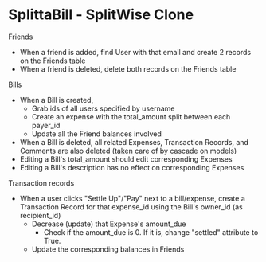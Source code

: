 # SplittaBill - SplitWise Clone

Friends
- When a friend is added, find User with that email and create 2 records on the Friends table
- When a friend is deleted, delete both records on the Friends table

Bills
- When a Bill is created,
    - Grab ids of all users specified by username
    - Create an expense with the total_amount split between each payer_id
    - Update all the Friend balances involved
- When a Bill is deleted, all related Expenses, Transaction Records, and Comments are also deleted (taken care of by cascade on models)
- Editing a Bill's total_amount should edit corresponding Expenses
- Editing a Bill's description has no effect on corresponding Expenses

Transaction records
- When a user clicks "Settle Up"/"Pay" next to a bill/expense, create a Transaction Record for that expense_id using the Bill's owner_id (as recipient_id)
    - Decrease (update) that Expense's amount_due
        - Check if the amount_due is 0. If it is, change "settled" attribute to True.
    - Update the corresponding balances in Friends
